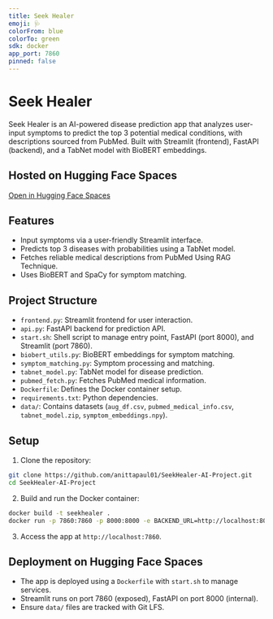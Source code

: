 ```yaml
---
title: Seek Healer
emoji: 🩺
colorFrom: blue
colorTo: green
sdk: docker
app_port: 7860
pinned: false
---
```


# Seek Healer

Seek Healer is an AI-powered disease prediction app that analyzes user-input symptoms to predict the top 3 potential medical conditions, with descriptions sourced from PubMed. Built with Streamlit (frontend), FastAPI (backend), and a TabNet model with BioBERT embeddings.

## Hosted on Hugging Face Spaces
[Open in Hugging Face Spaces](https://huggingface.co/spaces/anitta-paul/SeekHealer)

## Features
- Input symptoms via a user-friendly Streamlit interface.
- Predicts top 3 diseases with probabilities using a TabNet model.
- Fetches reliable medical descriptions from PubMed Using RAG Technique.
- Uses BioBERT and SpaCy for symptom matching.

## Project Structure
- `frontend.py`: Streamlit frontend for user interaction.
- `api.py`: FastAPI backend for prediction API.
- `start.sh`: Shell script to manage entry point, FastAPI (port 8000), and Streamlit (port 7860).
- `biobert_utils.py`: BioBERT embeddings for symptom matching.
- `symptom_matching.py`: Symptom processing and matching.
- `tabnet_model.py`: TabNet model for disease prediction.
- `pubmed_fetch.py`: Fetches PubMed medical information.
- `Dockerfile`: Defines the Docker container setup.
- `requirements.txt`: Python dependencies.
- `data/`: Contains datasets (`aug_df.csv`, `pubmed_medical_info.csv`, `tabnet_model.zip`, `symptom_embeddings.npy`).

## Setup
1. Clone the repository:
```bash
git clone https://github.com/anittapaul01/SeekHealer-AI-Project.git
cd SeekHealer-AI-Project
```
2. Build and run the Docker container:
```bash
docker build -t seekhealer .
docker run -p 7860:7860 -p 8000:8000 -e BACKEND_URL=http://localhost:8000 seekhealer
```
3. Access the app at `http://localhost:7860`.

## Deployment on Hugging Face Spaces
- The app is deployed using a `Dockerfile` with `start.sh` to manage services.
- Streamlit runs on port 7860 (exposed), FastAPI on port 8000 (internal).
- Ensure `data/` files are tracked with Git LFS.
